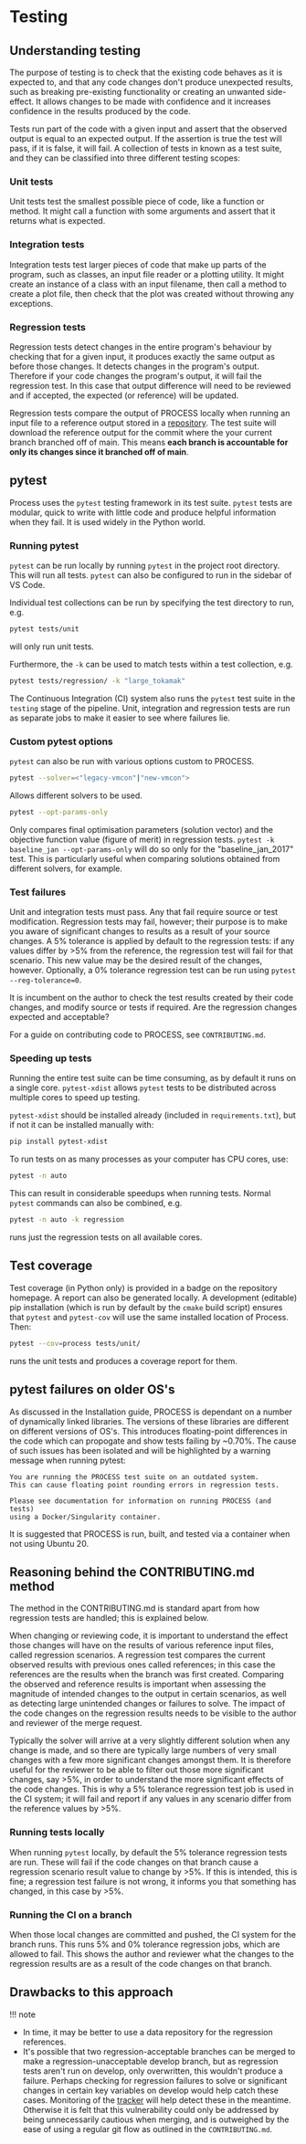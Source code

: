 # Testing

## Understanding testing

The purpose of testing is to check that the existing code behaves as it is expected to, and that any 
code changes don't produce unexpected results, such as breaking pre-existing functionality or 
creating an unwanted side-effect. It allows changes to be made with confidence and it increases 
confidence in the results produced by the code. 

Tests run part of the code with a given input and assert that the observed output is equal to an 
expected output. If the assertion is true the test will pass, if it is false, it will fail. A 
collection of tests in known as a test suite, and they can be classified into three different testing scopes:

### Unit tests

Unit tests test the smallest possible piece of code, like a function or method. It might call a 
function with some arguments and assert that it returns what is expected.

### Integration tests

Integration tests test larger pieces of code that make up parts of the program, such as classes, an 
input file reader or a plotting utility. It might create an instance of a class with an input 
filename, then call a method to create a plot file, then check that the plot was created without throwing any exceptions.

### Regression tests

Regression tests detect changes in the entire program's behaviour by checking that for a given 
input, it produces exactly the same output as before those changes. It detects changes in the 
program's output. Therefore if your code changes the program's output, it will fail the regression 
test. In this case that output difference will need to be reviewed and if accepted, the expected (or 
reference) will be updated.

Regression tests compare the output of PROCESS locally when running an input file to a reference output stored in a 
[repository](https://github.com/timothy-nunn/process-tracking-data). The test suite will download the reference output for the commit where the your current branch branched off of main. This means **each branch is accountable for only its changes since it branched off of main**. 

## pytest

Process uses the `pytest` testing framework in its test suite. `pytest` tests are modular, quick to 
write with little code and produce helpful information when they fail. It is used widely in the Python world.

### Running pytest

`pytest` can be run locally by running `pytest` in the project root directory. This will run all 
tests. `pytest` can also be configured to run in the sidebar of VS Code. 

Individual test collections can be run by specifying the test directory to run, e.g.

```BASH
pytest tests/unit 
```
will only run unit tests.

Furthermore, the `-k` can be used to match tests within a test collection, e.g.

```BASH
pytest tests/regression/ -k "large_tokamak"
```

The Continuous Integration (CI) system also runs the `pytest` test suite in the `testing` stage of 
the pipeline. Unit, integration and regression tests are run as separate jobs to make it easier to see where failures lie.

### Custom pytest options

`pytest` can also be run with various options custom to PROCESS.

```bash
pytest --solver=<"legacy-vmcon"|"new-vmcon">
```

Allows different solvers to be used.

```bash
pytest --opt-params-only
```

Only compares final optimisation parameters (solution vector) and the objective function value 
(figure of merit) in regression tests. `pytest -k baseline_jan --opt-params-only` will do so only 
for the "baseline_jan_2017" test. This is particularly useful when comparing solutions obtained 
from different solvers, for example.

### Test failures

Unit and integration tests must pass. Any that fail require source or test modification. Regression 
tests may fail, however; their purpose is to make you aware of significant changes to results as a 
result of your source changes. A 5% tolerance is applied by default to the regression tests: if any 
values differ by >5% from the reference, the regression test will fail for that scenario. This new 
value may be the desired result of the changes, however. Optionally, a 0% tolerance regression 
test can be run using `pytest --reg-tolerance=0`.

It is incumbent on the author to check the test results created by their code changes, and modify 
source or tests if required. Are the regression changes expected and acceptable?

For a guide on contributing code to PROCESS, see `CONTRIBUTING.md`.

### Speeding up tests

Running the entire test suite can be time consuming, as by default it runs on a single core. 
`pytest-xdist` allows `pytest` tests to be distributed across multiple cores to speed up testing.

`pytest-xdist` should be installed already (included in `requirements.txt`), but if not it can be installed manually with:

```bash
pip install pytest-xdist
```

To run tests on as many processes as your computer has CPU cores, use:

```bash
pytest -n auto
```

This can result in considerable speedups when running tests. Normal `pytest` commands can also be combined, e.g.

```bash
pytest -n auto -k regression
```

runs just the regression tests on all available cores.

## Test coverage

Test coverage (in Python only) is provided in a badge on the repository homepage. A report can 
also be generated locally. A development (editable) pip installation (which is run by default by the `cmake` build script) ensures that `pytest` and `pytest-cov` will use the same installed location of Process. Then:

```bash
pytest --cov=process tests/unit/
```

runs the unit tests and produces a coverage report for them.

## pytest failures on older OS's

As discussed in the Installation guide, PROCESS is dependant on a number of dynamically linked 
libraries. The versions of these libraries are different on different versions of OS's. This 
introduces floating-point differences in the code which can propogate and show tests failing by 
~0.70%. The cause of such issues has been isolated and will be highlighted by a warning message 
when running pytest:

```
You are running the PROCESS test suite on an outdated system.
This can cause floating point rounding errors in regression tests.

Please see documentation for information on running PROCESS (and tests)
using a Docker/Singularity container.
```

It is suggested that PROCESS is run, built, and tested via a container when not using Ubuntu 20.

## Reasoning behind the CONTRIBUTING.md method

The method in the CONTRIBUTING.md is standard apart from how regression tests are handled; this is 
explained below.

When changing or reviewing code, it is important to understand the effect those changes will have 
on the results of various reference input files, called regression scenarios. A regression test 
compares the current observed results with previous ones called references; in this case the references 
are the results when the branch was first created. Comparing the observed and reference results is 
important when assessing the magnitude of intended changes to the output in certain scenarios, as 
well as detecting large unintended changes or failures to solve. The impact of the code changes on 
the regression results needs to be visible to the author and reviewer of the merge request.

Typically the solver will arrive at a very slightly different solution when any change is made, 
and so there are typically large numbers of very small changes with a few more significant changes 
amongst them. It is therefore useful for the reviewer to be able to filter out those more significant 
changes, say >5%, in order to understand the more significant effects of the code changes. This is 
why a 5% tolerance regression test job is used in the CI system; it will fail and report if any 
values in any scenario differ from the reference values by >5%.

### Running tests locally

When running `pytest` locally, by default the 5% tolerance regression tests are run. These will 
fail if the code changes on that branch cause a regression scenario result value to change by >5%. 
If this is intended, this is fine; a regression test failure is not wrong, it informs you that 
something has changed, in this case by >5%.

### Running the CI on a branch

When those local changes are committed and pushed, the CI system for the branch runs. This runs 5% 
and 0% tolerance regression jobs, which are allowed to fail. This shows the author and reviewer 
what the changes to the regression results are as a result of the code changes on that branch.

## Drawbacks to this approach

!!! note
  

- In time, it may be better to use a data repository for the regression references.
- It's possible that two regression-acceptable branches can be merged to make a regression-unacceptable 
  develop branch, but as regression tests aren't run on develop, only overwritten, this wouldn't produce 
  a failure. Perhaps checking for regression failures to solve or significant changes in certain key 
  variables on develop would help catch these cases. Monitoring of the 
  [tracker](http://process.gitpages.ccfe.ac.uk/process/tracking.html) will help detect these in the 
  meantime. Otherwise it is felt that this vulnerability could only be addressed by being 
  unnecessarily cautious when merging, and is outweighed by the ease of using a regular git flow as 
  outlined in the `CONTRIBUTING.md`.

